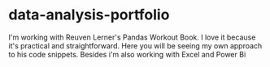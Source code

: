 # data-analysis-portfolio
I'm working with Reuven Lerner's Pandas Workout Book. I love it because it's practical and straightforward. Here you will be seeing my own approach to his code snippets.
Besides i'm also working with Excel and Power Bi
